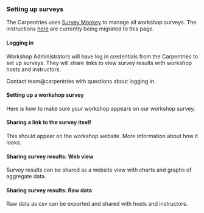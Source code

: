 ### Setting up surveys

The Carpentries uses [Survey Monkey](https://www.surveymonkey.com/) to manage all workshop surveys. 
The instructions [here](https://docs.google.com/document/d/1K3X6lZqhJuRdc7sOj7InT7eNUTIUhGkgY3gvJJIHvrI/edit) are currently being migrated to this page.

#### Logging in

Workshop Administrators will have log in credentials from the Carpentries to set up surveys.  They will share links to view survey results with workshop hosts and instructors.

Contact team@carpentries with questions about logging in.

#### Setting up a workshop survey

Here is how to make sure your workshop appears on our workshop survey.

#### Sharing a link to the survey itself

This should appear on the workshop website.  More information about how it looks.

#### Sharing survey results: Web view

Survey results can be shared as a website view with charts and graphs of aggregate data.

#### Sharing survey results: Raw data

Raw data as csv can be exported and shared with hosts and instructors.













 

